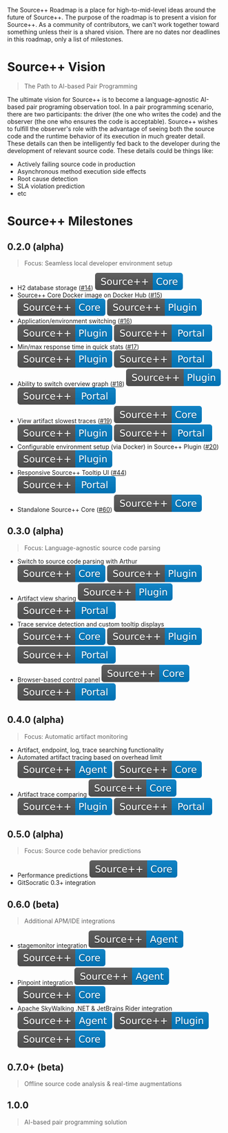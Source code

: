 The Source++ Roadmap is a place for high-to-mid-level ideas around the future of Source++.
The purpose of the roadmap is to present a vision for Source++.
As a community of contributors, we can't work together toward something unless their is a shared vision. There are no dates nor deadlines in this roadmap, only a list of milestones.

# Source++ Vision

> The Path to AI-based Pair Programming

The ultimate vision for Source++ is to become a language-agnostic AI-based pair programing observation tool. In a pair programming scenario, there are two participants: the driver (the one who writes the code) and the observer (the one who ensures the code is acceptable). Source++ wishes to fulfill the observer's role with the advantage of seeing both the source code and the runtime behavior of its execution in much greater detail. These details can then be intelligently fed back to the developer during the development of relevant source code. These details could be things like:

- Actively failing source code in production
- Asynchronous method execution side effects
- Root cause detection
- SLA violation prediction
- etc

# Source++ Milestones

## 0.2.0 (alpha)

> Focus: Seamless local developer environment setup

 - H2 database storage ([#14](https://github.com/sourceplusplus/Assistant/issues/14)) ![](../../images/roadmap/Source++-Core-blue.svg)
 - Source++ Core Docker image on Docker Hub ([#15](https://github.com/sourceplusplus/Assistant/issues/15)) ![](../../images/roadmap/Source++-Core-blue.svg) ![](../../images/roadmap/Source++-Plugin-blue.svg)
 - Application/environment switching ([#16](https://github.com/sourceplusplus/Assistant/issues/16)) ![](../../images/roadmap/Source++-Plugin-blue.svg) ![](../../images/roadmap/Source++-Portal-blue.svg)
 - Min/max response time in quick stats ([#17](https://github.com/sourceplusplus/Assistant/issues/17)) ![](../../images/roadmap/Source++-Plugin-blue.svg) ![](../../images/roadmap/Source++-Portal-blue.svg)
 - Ability to switch overview graph ([#18](https://github.com/sourceplusplus/Assistant/issues/18)) ![](../../images/roadmap/Source++-Plugin-blue.svg) ![](../../images/roadmap/Source++-Portal-blue.svg)
 - View artifact slowest traces ([#19](https://github.com/sourceplusplus/Assistant/issues/19)) ![](../../images/roadmap/Source++-Core-blue.svg) ![](../../images/roadmap/Source++-Plugin-blue.svg) ![](../../images/roadmap/Source++-Portal-blue.svg)
 - Configurable environment setup (via Docker) in Source++ Plugin ([#20](https://github.com/sourceplusplus/Assistant/issues/20)) ![](../../images/roadmap/Source++-Plugin-blue.svg)
 - Responsive Source++ Tooltip UI ([#44](https://github.com/CodeBrig/Source/issues/44)) ![](../../images/roadmap/Source++-Portal-blue.svg)
 - Standalone Source++ Core ([#60](https://github.com/CodeBrig/Source/issues/60)) ![](../../images/roadmap/Source++-Core-blue.svg)

## 0.3.0 (alpha)

> Focus: Language-agnostic source code parsing

 - Switch to source code parsing with Arthur ![](../../images/roadmap/Source++-Core-blue.svg) ![](../../images/roadmap/Source++-Plugin-blue.svg)
 - Artifact view sharing ![](../../images/roadmap/Source++-Plugin-blue.svg) ![](../../images/roadmap/Source++-Portal-blue.svg)
 - Trace service detection and custom tooltip displays ![](../../images/roadmap/Source++-Core-blue.svg) ![](../../images/roadmap/Source++-Plugin-blue.svg) ![](../../images/roadmap/Source++-Portal-blue.svg)
 - Browser-based control panel ![](../../images/roadmap/Source++-Core-blue.svg) ![](../../images/roadmap/Source++-Portal-blue.svg)

## 0.4.0 (alpha)

> Focus: Automatic artifact monitoring

 - Artifact, endpoint, log, trace searching functionality
 - Automated artifact tracing based on overhead limit ![](../../images/roadmap/Source++-Agent-blue.svg) ![](../../images/roadmap/Source++-Core-blue.svg)
 - Artifact trace comparing ![](../../images/roadmap/Source++-Core-blue.svg) ![](../../images/roadmap/Source++-Plugin-blue.svg) ![](../../images/roadmap/Source++-Portal-blue.svg)

## 0.5.0 (alpha)

> Focus: Source code behavior predictions

 - Performance predictions ![](../../images/roadmap/Source++-Core-blue.svg)
 - GitSocratic 0.3+ integration

## 0.6.0 (beta)

> Additional APM/IDE integrations

 - stagemonitor integration ![](../../images/roadmap/Source++-Agent-blue.svg) ![](../../images/roadmap/Source++-Core-blue.svg)
 - Pinpoint integration ![](../../images/roadmap/Source++-Agent-blue.svg) ![](../../images/roadmap/Source++-Core-blue.svg)
 - Apache SkyWalking .NET & JetBrains Rider integration ![](../../images/roadmap/Source++-Agent-blue.svg) ![](../../images/roadmap/Source++-Plugin-blue.svg) ![](../../images/roadmap/Source++-Core-blue.svg)

## 0.7.0+ (beta)

> Offline source code analysis & real-time augmentations

## 1.0.0

> AI-based pair programming solution
